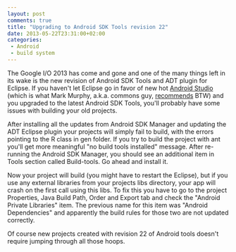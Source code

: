 ```yaml
---
layout: post
comments: true
title: "Upgrading to Android SDK Tools revision 22"
date: 2013-05-22T23:31:00+02:00
categories:
 - Android
 - build system
---
```


The Google I/O 2013 has come and gone and one of the many things left in its wake is the new revision of Android SDK Tools and ADT plugin for Eclipse. If you haven't let Eclipse go in favor of new hot [Android Studio](http://developer.android.com/sdk/installing/studio.html) (which is what Mark Murphy, a.k.a. commons guy, [recommends](http://commonsware.com/blog/2013/05/16/android-studio-early-access-preview-and-you.html) BTW) and you upgraded to the latest Android SDK Tools, you'll probably have some issues with building your old projects.

After installing all the updates from Android SDK Manager and updating the ADT Eclipse plugin your projects will simply fail to build, with the errors pointing to the R class in gen folder. If you try to build the project with ant you'll get more meaningful "no build tools installed" message. After re-running the Android SDK Manager, you should see an additional item in Tools section called Build-tools. Go ahead and install it.

Now your project will build (you might have to restart the Eclipse), but if you use any external libraries from your projects libs directory, your app will crash on the first call using this libs. To fix this you have to go to the project Properties, Java Build Path, Order and Export tab and check the "Android Private Libraries" item. The previous name for this item was "Android Dependencies" and apparently the build rules for those two are not updated correctly.

Of course new projects created with revision 22 of Android tools doesn't require jumping through all those hoops.
